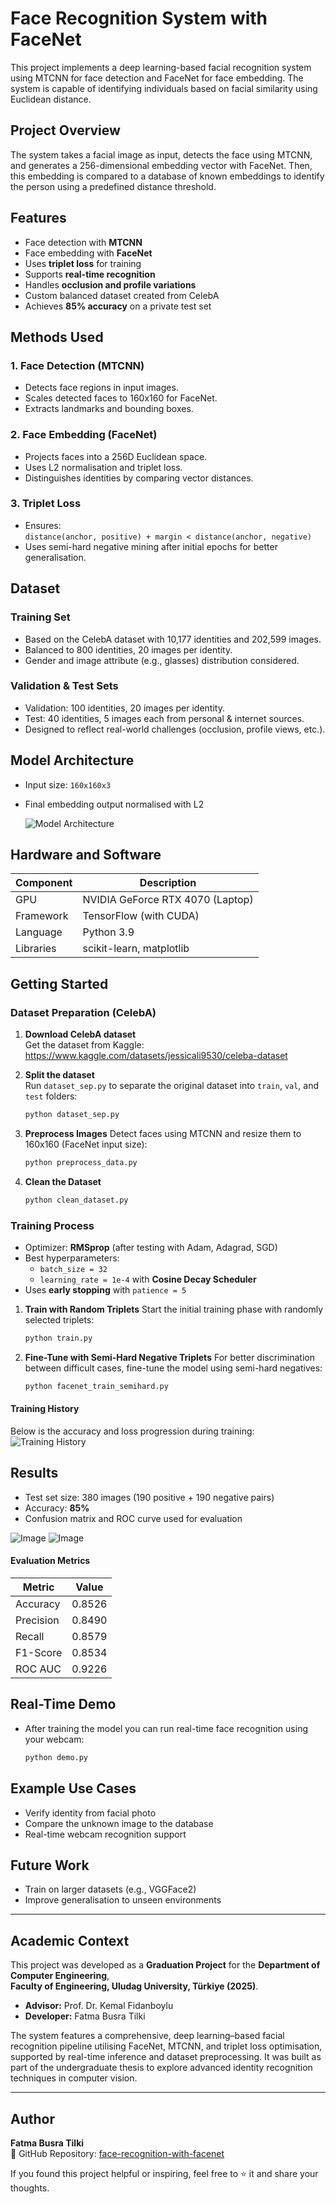 # Face Recognition System with FaceNet 

This project implements a deep learning-based facial recognition system using MTCNN for face detection and FaceNet for face embedding. The system is capable of identifying individuals based on facial similarity using Euclidean distance.

## Project Overview

The system takes a facial image as input, detects the face using MTCNN, and generates a 256-dimensional embedding vector with FaceNet. Then, this embedding is compared to a database of known embeddings to identify the person using a predefined distance threshold.

## Features

- Face detection with **MTCNN**
- Face embedding with **FaceNet**
- Uses **triplet loss** for training
- Supports **real-time recognition**
- Handles **occlusion and profile variations**
- Custom balanced dataset created from CelebA
- Achieves **85% accuracy** on a private test set

## Methods Used

### 1. **Face Detection (MTCNN)**
- Detects face regions in input images.
- Scales detected faces to 160x160 for FaceNet.
- Extracts landmarks and bounding boxes.

### 2. **Face Embedding (FaceNet)**
- Projects faces into a 256D Euclidean space.
- Uses L2 normalisation and triplet loss.
- Distinguishes identities by comparing vector distances.

### 3. **Triplet Loss**
- Ensures:  
  `distance(anchor, positive) + margin < distance(anchor, negative)`
- Uses semi-hard negative mining after initial epochs for better generalisation.

## Dataset

### Training Set
- Based on the CelebA dataset with 10,177 identities and 202,599 images.
- Balanced to 800 identities, 20 images per identity.
- Gender and image attribute (e.g., glasses) distribution considered.

### Validation & Test Sets
- Validation: 100 identities, 20 images per identity.
- Test: 40 identities, 5 images each from personal & internet sources.
- Designed to reflect real-world challenges (occlusion, profile views, etc.).

## Model Architecture

- Input size: `160x160x3`
- Final embedding output normalised with L2

  ![Model Architecture](https://github.com/user-attachments/assets/3bee58c4-ea25-451b-b35c-41bdd839c599)


## Hardware and Software

| Component      | Description                   |
|----------------|-------------------------------|
| GPU            | NVIDIA GeForce RTX 4070 (Laptop) |
| Framework      | TensorFlow (with CUDA)         |
| Language       | Python 3.9                     |
| Libraries      | scikit-learn, matplotlib       |


## Getting Started

### Dataset Preparation (CelebA)

1. **Download CelebA dataset**  
   Get the dataset from Kaggle:  
    https://www.kaggle.com/datasets/jessicali9530/celeba-dataset

2. **Split the dataset**  
   Run `dataset_sep.py` to separate the original dataset into `train`, `val`, and `test` folders:
   ```bash
   python dataset_sep.py

3. **Preprocess Images**
   Detect faces using MTCNN and resize them to 160x160 (FaceNet input size):
   ```bash
   python preprocess_data.py
   
4. **Clean the Dataset**
   ```bash
   python clean_dataset.py


### Training Process

- Optimizer: **RMSprop** (after testing with Adam, Adagrad, SGD)
- Best hyperparameters:  
  - `batch_size = 32`  
  - `learning_rate = 1e-4` with **Cosine Decay Scheduler**
- Uses **early stopping** with `patience = 5`
  
1. **Train with Random Triplets**
   Start the initial training phase with randomly selected triplets:
   ```bash
   python train.py

2. **Fine-Tune with Semi-Hard Negative Triplets**
   For better discrimination between difficult cases, fine-tune the model using semi-hard negatives:
   ```bash
   python facenet_train_semihard.py

  #### Training History
  Below is the accuracy and loss progression during training:
  ![Training History](https://github.com/user-attachments/assets/dd007481-ea81-4e69-be98-8b1c6624c53d)

## Results

- Test set size: 380 images (190 positive + 190 negative pairs)
- Accuracy: **85%**
- Confusion matrix and ROC curve used for evaluation
  
![Image](https://github.com/user-attachments/assets/a659a7a3-827a-4631-8a3e-adebc517cff4)
![Image](https://github.com/user-attachments/assets/0b1a0230-d0df-48fb-98a1-2dda06522a48)
#### Evaluation Metrics

| Metric     | Value   |
|------------|---------|
| Accuracy   | 0.8526  |
| Precision  | 0.8490  |
| Recall     | 0.8579  |
| F1-Score   | 0.8534  |
| ROC AUC    | 0.9226  |

## Real-Time Demo
- After training the model you can run real-time face recognition using your webcam:
  ```bash
  python demo.py

## Example Use Cases

- Verify identity from facial photo
- Compare the unknown image to the database
- Real-time webcam recognition support

## Future Work

- Train on larger datasets (e.g., VGGFace2)
- Improve generalisation to unseen environments

---

## Academic Context

This project was developed as a **Graduation Project** for the **Department of Computer Engineering**,  
**Faculty of Engineering, Uludag University, Türkiye (2025)**.

- **Advisor:** Prof. Dr. Kemal Fidanboylu  
- **Developer:** Fatma Busra Tilki

The system features a comprehensive, deep learning–based facial recognition pipeline utilising FaceNet, MTCNN, and triplet loss optimisation, supported by real-time inference and dataset preprocessing. It was built as part of the undergraduate thesis to explore advanced identity recognition techniques in computer vision.

---

## Author

**Fatma Busra Tilki**  
🔗 GitHub Repository: [face-recognition-with-facenet](https://github.com/fatmabusratilki/face-recognition-with-facenet)

If you found this project helpful or inspiring, feel free to ⭐️ it and share your thoughts.












   

